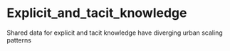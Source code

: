 # Explicit_and_tacit_knowledge
 Shared data for explicit and tacit knowledge have diverging urban scaling patterns
